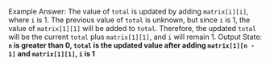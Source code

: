 Example Answer: 
The value of `total` is updated by adding `matrix[i][i]`, where `i` is 1. The previous value of `total` is unknown, but since `i` is 1, the value of `matrix[1][1]` will be added to `total`. Therefore, the updated `total` will be the current `total` plus `matrix[1][1]`, and `i` will remain 1.
Output State: **`n` is greater than 0, `total` is the updated value after adding `matrix[1][n - 1]` and `matrix[1][1]`, `i` is 1**